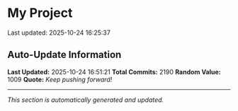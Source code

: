 # My Project


Last updated: 2025-10-24 16:25:37





















































































































































































































































































































































































































































































































































































































































































































































































































































































































































































































































































































































































































































































































































































































































































































































































































































































































































































































































































































































































































































































































































































































































































































































































































































































































































































































































































## Auto-Update Information

**Last Updated:** 2025-10-24 16:51:21
**Total Commits:** 2190
**Random Value:** 1009
**Quote:** _Keep pushing forward!_

---
_This section is automatically generated and updated._